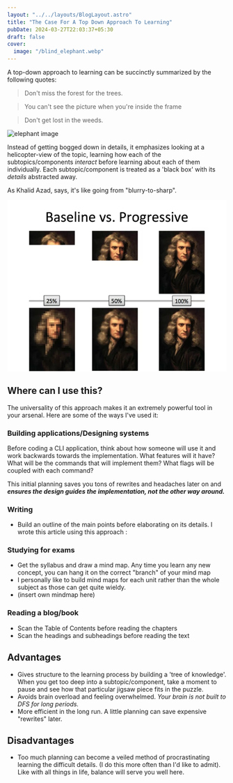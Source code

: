 ```yaml
---
layout: "../../layouts/BlogLayout.astro"
title: "The Case For A Top Down Approach To Learning"
pubDate: 2024-03-27T22:03:37+05:30
draft: false
cover:
  image: "/blind_elephant.webp"
---
```


A top-down approach to learning can be succinctly summarized by the following quotes:

> Don't miss the forest for the trees.

> You can't see the picture when you're inside the frame

> Don't get lost in the weeds.

<!-- {{<figure src="https://padaseva.in/wp-content/uploads/2019/12/elephant-blind-men.jpg" caption="Blind Elephant" width="80%" align="center">}} -->
<!-- {{<figure src="https://padaseva.in/wp-content/uploads/2019/12/elephant-blind-men.jpg" caption="Blind Elephant" width="80%" align="center">}} -->
<!-- {{<figure src="https://padaseva.in/wp-content/uploads/2019/12/elephant-blind-men.jpg" caption="Blind Elephant" width="80%" align="center">}} -->

![elephant image](https://padaseva.in/wp-content/uploads/2019/12/elephant-blind-men.jpg)

Instead of getting bogged down in details, it emphasizes looking at a helicopter-view of the topic, learning how each of the subtopics/components _interact_ before learning about each of them individually. Each subtopic/component is treated as a 'black box' with its _details_ abstracted away.

As Khalid Azad, says, it's like going from "blurry-to-sharp".

![blurry to sharp](../../assets/baseline_vs_progressive.webp)

## Where can I use this?

The universality of this approach makes it an extremely powerful tool in your arsenal. Here are some of the ways I've used it:

### Building applications/Designing systems

Before coding a CLI application, think about how someone will use it and work backwards towards the implementation. What features will it have? What will be the commands that will implement them? What flags will be coupled with each command?

This initial planning saves you tons of rewrites and headaches later on and **_ensures the design guides the implementation, not the other way around._**

<!--
{{<figure src="https://cdn.hashnode.com/res/hashnode/image/upload/v1677566893823/f9ef3fbe-6554-48df-a77d-62dce50e17d1.png?auto=compress,format&format=webp" caption="Planning for a PDF processing CLI tool" align=center >}} -->

### Writing

- Build an outline of the main points before elaborating on its details. I wrote this article using this approach :

### Studying for exams

- Get the syllabus and draw a mind map. Any time you learn any new concept, you can hang it on the correct "branch" of your mind map
- I personally like to build mind maps for each unit rather than the whole subject as those can get quite wieldy.
- (insert own mindmap here)

### Reading a blog/book

- Scan the Table of Contents before reading the chapters
- Scan the headings and subheadings before reading the text

## Advantages

- Gives structure to the learning process by building a 'tree of knowledge'. When you get too deep into a subtopic/component, take a moment to pause and see how that particular jigsaw piece fits in the puzzle.
- Avoids brain overload and feeling overwhelmed. _Your brain is not built to DFS for long periods._
- More efficient in the long run. A little planning can save expensive "rewrites" later.

## Disadvantages

- Too much planning can become a veiled method of procrastinating learning the difficult details. (I do this more often than I'd like to admit). Like with all things in life, balance will serve you well here.
